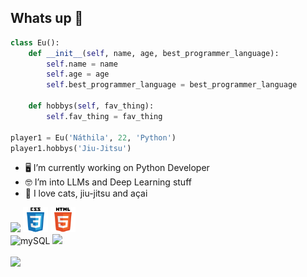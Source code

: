 ## Whats up 👋


```python
class Eu():
    def __init__(self, name, age, best_programmer_language):
        self.name = name
        self.age = age
        self.best_programmer_language = best_programmer_language

    def hobbys(self, fav_thing):
        self.fav_thing = fav_thing

player1 = Eu('Náthila', 22, 'Python')
player1.hobbys('Jiu-Jitsu')
```


- 🖥️ I’m currently working on Python Developer
- 🤓 I’m into LLMs and Deep Learning stuff
- 🥰 I love cats, jiu-jitsu and açai



<div>  
<img src="https://camo.githubusercontent.com/3e561bf6e42542b4686cac3237de677d898d4820fc48b300f60d1f07c46f4906/68747470733a2f2f7777772e66726565706e67696d672e636f6d2f646f776e6c6f61642f616e64726f69642f37323533372d69636f6e732d707974686f6e2d70726f6772616d6d696e672d636f6d70757465722d736f6369616c2d7475746f7269616c2e706e67" width="40" data-canonical-src="https://www.freepngimg.com/download/android/72537-icons-python-programming-computer-social-tutorial.png" style="max-width: 100%;"> 
<img src="https://raw.githubusercontent.com/devicons/devicon/master/icons/css3/css3-original-wordmark.svg" alt="css3" width="40" height="40" style="max-width: 100%;">
<img src="https://raw.githubusercontent.com/devicons/devicon/master/icons/html5/html5-original-wordmark.svg" alt="html5" width="40" height="40" style="max-width: 100%;">
<br>
<img src="https://camo.githubusercontent.com/776b31fbc53078624c42285fd4ba2a85f3d44600c60cfe2ba49457e60c90da45/68747470733a2f2f7374617469632d30302e69636f6e6475636b2e636f6d2f6173736574732e30302f6d7973716c2d776f726b62656e63682d69636f6e2d3230343878323034382d73676b6e373063702e706e67" alt="mySQL" width= "37" data-canonical-src="https://static-00.iconduck.com/assets.00/mysql-workbench-icon-2048x2048-sgkn70cp.png" style="max-width: 100%;">
<img src="https://camo.githubusercontent.com/9b700156651d6c881b1da328da9ced2a2613319bb17088fe4430175a97f28b21/68747470733a2f2f69636f6e2d6c6962726172792e636f6d2f696d616765732f706f7374677265732d69636f6e2f706f7374677265732d69636f6e2d372e6a7067" width="40" data-canonical-src="https://icon-library.com/images/postgres-icon/postgres-icon-7.jpg" style="max-width: 100%;">
</div>
<br>
<div>
<a href="https://www.linkedin.com/in/n%C3%A1thila-lacerda-b5b593247/?trk=opento_sprofile_topcard" rel="nofollow"><img src="https://camo.githubusercontent.com/8c0692475a5bfc1d9e7361074bdb648e567cae7b5b40ffd32adae31180b0d7b6/68747470733a2f2f696d672e736869656c64732e696f2f62616467652f4c696e6b6564496e2d3030373742353f7374796c653d666f722d7468652d6261646765266c6f676f3d6c696e6b6564696e266c6f676f436f6c6f723d7768697465" data-canonical-src="https://img.shields.io/badge/LinkedIn-0077B5?style=for-the-badge&amp;logo=linkedin&amp;logoColor=white" style="max-width: 100%;">
</a>
</div>


